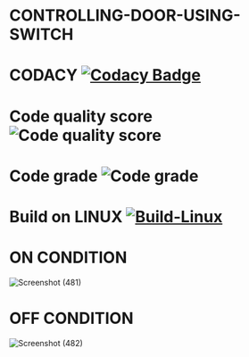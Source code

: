 # CONTROLLING-DOOR-USING-SWITCH
#  CODACY  [![Codacy Badge](https://app.codacy.com/project/badge/Grade/de46914306d24fcda359f6efedd10d17)](https://www.codacy.com/gh/shanmukh552001/M2_CONTROLLING-DOOR-USING-SWITCH/dashboard?utm_source=github.com&amp;utm_medium=referral&amp;utm_content=shanmukh552001/M2_CONTROLLING-DOOR-USING-SWITCH&amp;utm_campaign=Badge_Grade)
  
 # Code quality score  ![Code quality score](https://api.codiga.io/project/33027/score/svg)
 # Code grade ![Code grade](https://api.codiga.io/project/33027/status/svg)
 # Build on LINUX  [![Build-Linux](https://github.com/shanmukh552001/M2_CONTROLLING-DOOR-USING-SWITCH/actions/workflows/built%20on%20linux.yml/badge.svg)](https://github.com/shanmukh552001/M2_CONTROLLING-DOOR-USING-SWITCH/actions/workflows/built%20on%20linux.yml)
 
 
 # ON CONDITION
  
   ![Screenshot (481)](https://user-images.githubusercontent.com/102905328/164712587-cafd775c-4803-4b53-a932-43ad71477b47.png)

 # OFF CONDITION
   ![Screenshot (482)](https://user-images.githubusercontent.com/102905328/164712723-d91bc831-5781-474e-a418-bfeadb9cf3a2.png)
